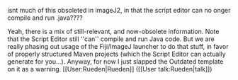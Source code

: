 isnt much of this obsoleted in imageJ2, in that the script editor can no onger compile and run .java????


Yeah, there is a mix of still-relevant, and now-obsolete information. Note that the Script Editor still ''can'' compile and run Java code. But we are really phasing out usage of the Fiji/ImageJ launcher to do that stuff, in favor of properly structured Maven projects (which the Script Editor can actually generate for you...). Anyway, for now I just slapped the Outdated template on it as a warning. [[User:Rueden|Rueden]] ([[User talk:Rueden|talk]])
